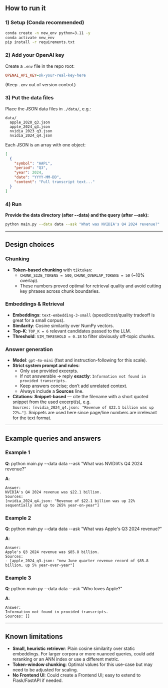 
## How to run it

### 1) Setup (Conda recommended)
```bash
conda create -n new_env python=3.11 -y
conda activate new_env
pip install -r requirements.txt
```

### 2) Add your OpenAI key
Create a `.env` file in the repo root:
```ini
OPENAI_API_KEY=sk-your-real-key-here
```
(Keep `.env` out of version control.)

### 3) Put the data files
Place the JSON data files in `./data/`, e.g.:
```
data/
  apple_2020_q3.json
  apple_2024_q3.json
  nvidia_2023_q3.json
  nvidia_2024_q4.json
```
Each JSON is an array with one object:
```json
[
  {
    "symbol": "AAPL",
    "period": "Q3",
    "year": 2024,
    "date": "YYYY-MM-DD",
    "content": "Full transcript text..."
  }
]
```

### 4) Run
**Provide the data directory (after --data) and the query (after --ask):**
```bash
python main.py --data data --ask "What was NVIDIA's Q4 2024 revenue?"
```

---

## Design choices

### Chunking
- **Token-based chunking** with `tiktoken`:
  - `CHUNK_SIZE_TOKENS = 500`, `CHUNK_OVERLAP_TOKENS = 50` (~10% overlap).
  - These numbers proved optimal for retrieval quality and avoid cutting key phrases across chunk boundaries.

### Embeddings & Retrieval
- **Embeddings**: `text-embedding-3-small` (speed/cost/quality tradeoff is great for a small corpus).
- **Similarity**: Cosine similarity over NumPy vectors.
- **Top-K**: `TOP_K = 6` relevant candidates passed to the LLM.
- **Threshold**: `SIM_THRESHOLD = 0.18` to filter obviously off-topic chunks.

### Answer generation
- **Model**: `gpt-4o-mini` (fast and instruction-following for this scale).
- **Strict system prompt and rules**:
  - Only use provided excerpts.
  - If not answerable → reply **exactly**: `Information not found in provided transcripts.`
  - Keep answers concise; don’t add unrelated context.
  - Always include a **Sources** line.
- **Citations**: **Snippet-based** — cite the filename with a short quoted snippet from the used excerpt(s), e.g.  
  `Sources: [nvidia_2024_q4.json: "Revenue of $22.1 billion was up 22%…"]`. Snippets are used here since page/line numbers are irrelevant for the text format.

---

## Example queries and answers

### Example 1
**Q**: python main.py --data data --ask "What was NVIDIA's Q4 2024 revenue?"

**A**:
```
Answer:
NVIDIA's Q4 2024 revenue was $22.1 billion.  
Sources:  
[nvidia_2024_q4.json: "Revenue of $22.1 billion was up 22% sequentially and up to 265% year-on-year"]
```

### Example 2
**Q**: python main.py --data data --ask "What was Apple's Q3 2024 revenue?"

**A**:
```
Answer:
Apple's Q3 2024 revenue was $85.8 billion.  
Sources:  
- [apple_2024_q3.json: "new June quarter revenue record of $85.8 billion, up 5% year-over-year"]
```

### Example 3
**Q**: python main.py --data data --ask "Who loves Apple?"

**A**:
```
Answer:
Information not found in provided transcripts.  
Sources: []
```

---

## Known limitations

- **Small, heuristic retriever**: Plain cosine similarity over static embeddings. For larger corpora or more nuanced queries, could add reranking or an ANN index or use a different metric.
- **Token-window chunking**: Optimal values for this use-case but may need to be adjusted for scaling.
- **No Frontend UI**: Could create a Frontend UI; easy to extend to Flask/FastAPI if needed.
